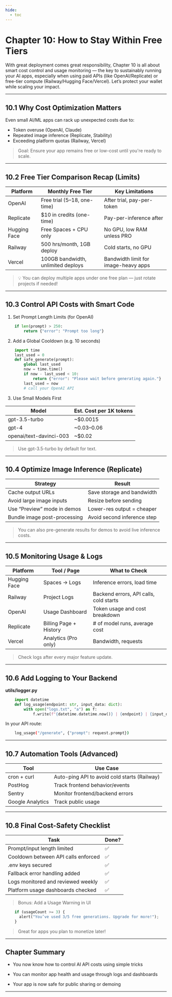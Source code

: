 ```yaml
---
hide:
  - toc
---
```


# Chapter 10: How to Stay Within Free Tiers

With great deployment comes great responsibility, Chapter 10 is all about smart cost control and usage monitoring — the key to sustainably running your AI apps, especially when using paid APIs (like OpenAI/Replicate) or free-tier compute (Railway/Hugging Face/Vercel). Let’s protect your wallet while scaling your impact.

---

## 10.1 Why Cost Optimization Matters

Even small AI/ML apps can rack up unexpected costs due to:  
- Token overuse (OpenAI, Claude)  
- Repeated image inference (Replicate, Stability)  
- Exceeding platform quotas (Railway, Vercel)  

> Goal: Ensure your app remains free or low-cost until you're ready to scale.

---

## 10.2 Free Tier Comparison Recap (Limits)

|Platform	    |Monthly Free Tier	                |Key Limitations                        |
|---------------|-----------------------------------|---------------------------------------|
|OpenAI	        |Free trial ($5–$18, one-time)	    |After trial, pay-per-token             |
|Replicate	    |$10 in credits (one-time)	        |Pay-per-inference after                |
|Hugging Face	|Free Spaces + CPU only	            |No GPU, low RAM unless PRO             |
|Railway	    |500 hrs/month, 1GB deploy	        |Cold starts, no GPU                    |
|Vercel	        |100GB bandwidth, unlimited deploys	|Bandwidth limit for image-heavy apps   |

> 💡 You can deploy multiple apps under one free plan — just rotate projects if needed!

---

## 10.3 Control API Costs with Smart Code

1. Set Prompt Length Limits (for OpenAI)
```python    
    if len(prompt) > 250:
        return {"error": "Prompt too long"}
```
2. Add a Global Cooldown (e.g. 10 seconds)

```python    
    import time
    last_used = 0
    def safe_generate(prompt):
        global last_used
        now = time.time()
        if now - last_used < 10:
            return {"error": "Please wait before generating again."}
        last_used = now
        # call your OpenAI API
```

3. Use Small Models First

|Model	                    |Est. Cost per 1K tokens    |
|---------------------------|---------------------------|
|gpt-3.5-turbo	            |~$0.0015                   |
|gpt-4	                    |~$0.03–$0.06               |
|openai/text-davinci-003	|~$0.02                     |

> Use gpt-3.5-turbo by default for text.

---

## 10.4 Optimize Image Inference (Replicate)

|Strategy	                    |Result                     |
|-------------------------------|---------------------------|
|Cache output URLs	            |Save storage and bandwidth |
|Avoid large image inputs	    |Resize before sending      |
|Use “Preview” mode in demos	|Lower-res output = cheaper |
|Bundle image post-processing	|Avoid second inference step|

> You can also pre-generate results for demos to avoid live inference costs.

---

## 10.5 Monitoring Usage & Logs

|Platform	            |Tool / Page	        |What to Check                          |
|-----------------------|-----------------------|---------------------------------------|
|Hugging Face	        |Spaces → Logs	        |Inference errors, load time            |
|Railway	            |Project Logs	        |Backend errors, API calls, cold starts |
|OpenAI	                |Usage Dashboard	    |Token usage and cost breakdown         |
|Replicate	            |Billing Page + History	|# of model runs, average cost          |
|Vercel	                |Analytics (Pro only)	|Bandwidth, requests                    |

> Check logs after every major feature update.

---

## 10.6 Add Logging to Your Backend

**utils/logger.py**
```python    
    import datetime
    def log_usage(endpoint: str, input_data: dict):
        with open("logs.txt", "a") as f:
            f.write(f"{datetime.datetime.now()} | {endpoint} | {input_data}\n")
```

In your API route:
```bash    
    log_usage("/generate", {"prompt": request.prompt})
```

---

## 10.7 Automation Tools (Advanced)

|Tool	            |Use Case                                       |
|-------------------|-----------------------------------------------|
|cron + curl	    |Auto-ping API to avoid cold starts (Railway)   |
|PostHog	        |Track frontend behavior/events                 |
|Sentry	            |Monitor frontend/backend errors                |
|Google Analytics	|Track public usage                             |

---

## 10.8 Final Cost-Safety Checklist

|Task	                            |Done?  |
|-----------------------------------|-------|
|Prompt/input length limited	    |✅     |
|Cooldown between API calls enforced|✅     |
|.env keys secured	                |✅     |
|Fallback error handling added	    |✅     |
|Logs monitored and reviewed weekly	|✅     |
|Platform usage dashboards checked	|✅     |

> Bonus: Add a Usage Warning in UI
```python
    if (usageCount >= 3) {
      alert("You’ve used 3/5 free generations. Upgrade for more!");
    }
```    
> Great for apps you plan to monetize later!

---

## Chapter Summary

- You now know how to control AI API costs using simple tricks

- You can monitor app health and usage through logs and dashboards

- Your app is now safe for public sharing or demoing

---



